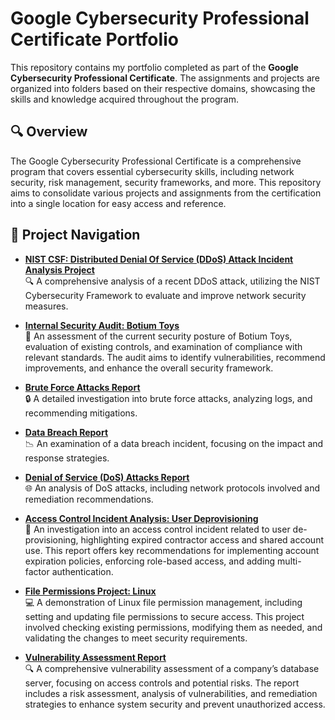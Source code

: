 # Google Cybersecurity Professional Certificate Portfolio

This repository contains my portfolio completed as part of the **Google Cybersecurity Professional Certificate**. The assignments and projects are organized into folders based on their respective domains, showcasing the skills and knowledge acquired throughout the program.

## 🔍 Overview

The Google Cybersecurity Professional Certificate is a comprehensive program that covers essential cybersecurity skills, including network security, risk management, security frameworks, and more. This repository aims to consolidate various projects and assignments from the certification into a single location for easy access and reference.

## 📂 Project Navigation

- **[NIST CSF: Distributed Denial Of Service (DDoS) Attack Incident Analysis Project](network-security/ddos-attack-csf-analysis-project.md)**  
  🔍 A comprehensive analysis of a recent DDoS attack, utilizing the NIST Cybersecurity Framework to evaluate and improve network security measures.

- **[Internal Security Audit: Botium Toys](security-assessment-and-testing/internal-security-audit-project.md)**  
  📝 An assessment of the current security posture of Botium Toys, evaluation of existing controls, and examination of compliance with relevant standards. The audit aims to identify vulnerabilities, recommend improvements, and enhance the overall security framework.

- **[Brute Force Attacks Report](network-security/brute-force-attacks-report.md)**  
  🔒 A detailed investigation into brute force attacks, analyzing logs, and recommending mitigations.

- **[Data Breach Report](network-security/data-breach-report.md)**  
  📉 An examination of a data breach incident, focusing on the impact and response strategies.

- **[Denial of Service (DoS) Attacks Report](network-security/dos-attacks-report.md)**  
  🌐 An analysis of DoS attacks, including network protocols involved and remediation recommendations.

- **[Access Control Incident Analysis: User Deprovisioning](identity-and-access-management/access-control-incident-analysis.md)**  
  🔐 An investigation into an access control incident related to user de-provisioning, highlighting expired contractor access and shared account use. This report offers key recommendations for implementing account expiration policies, enforcing role-based access, and adding multi-factor authentication.

- **[File Permissions Project: Linux](identity-and-access-management/file-permissions-linux-project.md)**  
  💻 A demonstration of Linux file permission management, including setting and updating file permissions to secure access. This project involved checking existing permissions, modifying them as needed, and validating the changes to meet security requirements.

- **[Vulnerability Assessment Report](security-assessment-and-testing/vulnerability-assessment-report.md)**  
  🔍 A comprehensive vulnerability assessment of a company’s database server, focusing on access controls and potential risks. The report includes a risk assessment, analysis of vulnerabilities, and remediation strategies to enhance system security and prevent unauthorized access.
